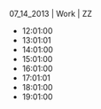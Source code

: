 07_14_2013 | Work | ZZ 
* 12:01:00
* 13:01:01
* 14:01:00
* 15:01:00
* 16:01:00
* 17:01:01
* 18:01:00
* 19:01:00
